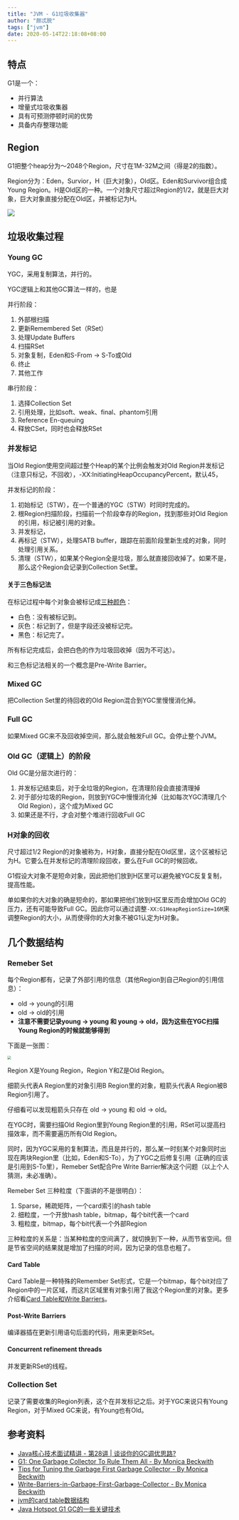 ```yaml
---
title: "JVM - G1垃圾收集器"
author: "颇忒脱"
tags: ["jvm"]
date: 2020-05-14T22:18:08+08:00
---
```


<!--more-->

## 特点

G1是一个：

* 并行算法
* 增量式垃圾收集器
* 具有可预测停顿时间的优势
* 具备内存整理功能

## Region

G1把整个heap分为～2048个Region，尺寸在1M-32M之间（得是2的指数）。

Region分为：Eden，Survior，H（巨大对象），Old区。Eden和Survivor组合成Young Region。H是Old区的一种。一个对象尺寸超过Region的1/2，就是巨大对象，巨大对象直接分配在Old区，并被标记为H。

![](https://res.infoq.com/articles/G1-One-Garbage-Collector-To-Rule-Them-All/en/resources/fig2largeB.jpg)



## 垃圾收集过程

### Young GC

YGC，采用复制算法，并行的。

YGC逻辑上和其他GC算法一样的，也是

并行阶段：

1. 外部根扫描
2. 更新Remembered Set（RSet）
3. 处理Update Buffers
4. 扫描RSet
5. 对象复制，Eden和S-From -> S-To或Old
6. 终止
7. 其他工作

串行阶段：

1. 选择Collection Set
2. 引用处理，比如soft、weak、final、phantom引用
3. Reference En-queuing
4. 释放CSet，同时也会释放RSet

### 并发标记

当Old Region使用空间超过整个Heap的某个比例会触发对Old Region并发标记（注意只标记，不回收），-XX:InitiatingHeapOccupancyPercent，默认45，

并发标记的阶段：

1. 初始标记（STW），在一个普通的YGC（STW）时同时完成的。
2. 根Region扫描阶段，扫描前一个阶段幸存的Region，找到那些对Old Region的引用，标记被引用的对象。
3. 并发标记，
4. 再标记（STW），处理SATB buffer，跟踪在前面阶段里新生成的对象，同时处理引用关系。
5. 清理（STW），如果某个Region全是垃圾，那么就直接回收掉了。如果不是，那么这个Region会记录到Collection Set里。

#### 关于三色标记法

在标记过程中每个对象会被标记成[三种颜色](../tri-color)：

* 白色：没有被标记到。
* 灰色：标记到了，但是字段还没被标记完。
* 黑色：标记完了。

所有标记完成后，会把白色的作为垃圾回收掉（因为不可达）。

和三色标记法相关的一个概念是Pre-Write Barrier。

### Mixed GC

把Collection Set里的待回收的Old Region混合到YGC里慢慢消化掉。

### Full GC

如果Mixed GC来不及回收掉空间，那么就会触发Full GC。会停止整个JVM。

### Old GC（逻辑上）的阶段

Old GC是分层次进行的：

1. 并发标记结束后，对于全垃圾的Region，在清理阶段会直接清理掉
2. 对于部分垃圾的Region，则放到YGC中慢慢消化掉（比如每次YGC清理几个Old Region），这个成为Mixed GC
3. 如果还是不行，才会对整个堆进行回收Full GC

### H对象的回收

尺寸超过1/2 Region的对象被称为，H对象，直接分配在Old区里，这个区被标记为H。它要么在并发标记的清理阶段回收，要么在Full GC的时候回收。

G1假设大对象不是短命对象，因此把他们放到H区里可以避免被YGC反复复制，提高性能。

单如果你的大对象的确是短命的，那如果把他们放到H区里反而会增加Old GC的压力，还有可能导致Full GC。因此你可以通过调整`-XX:G1HeapRegionSize=16M`来调整Region的大小，从而使得你的大对象不被G1认定为H对象。

## 几个数据结构

### Remeber Set

每个Region都有，记录了外部引用的信息（其他Region到自己Region的引用信息）：

* old -> young的引用
* old -> old的引用
* **注意不需要记录young -> young 和 young -> old，因为这些在YGC扫描Young Region的时候就能够得到**

下面是一张图：

<img src="../card-table/card-table.png" style="zoom:50%;" />

Region X是Young Region，Region Y和Z是Old Region。

细箭头代表A Region里的对象引用B Region里的对象，粗箭头代表A Region被B Region引用了。

仔细看可以发现粗箭头只存在 old -> young 和 old -> old。



在YGC时，需要扫描Old Region里到Young Region里的引用，RSet可以提高扫描效率，而不需要遍历所有Old Region。

同时，因为YGC采用的复制算法，而且是并行的，那么某一时刻某个对象同时出现在两块Region里（比如，Eden和S-To），为了YGC之后修复引用（正确的应该是引用到S-To里），Remeber Set配合Pre Write Barrier解决这个问题（以上个人猜测，未必准确）。

Remeber Set 三种粒度（下面讲的不是很明白）：

1. Sparse，稀疏矩阵，一个card索引的hash table
2. 细粒度，一个开放hash table，bitmap，每个bit代表一个card 
3. 粗粒度，bitmap，每个bit代表一个外部Region

三种粒度的关系是：当某种粒度的空间满了，就切换到下一种，从而节省空间。但是节省空间的结果就是增加了扫描的时间，因为记录的信息也粗了。

#### Card Table

Card Table是一种特殊的Remember Set形式，它是一个bitmap，每个bit对应了Region中的一片区域，而这片区域里有对象引用了我这个Region里的对象。更多介绍看[Card Table和Write Barriers](../card-table)。

#### Post-Write Barriers

编译器插在更新引用语句后面的代码，用来更新RSet。

#### Concurrent refinement threads

并发更新RSet的线程。

### Collection Set

记录了需要收集的Region列表，这个在并发标记之后。对于YGC来说只有Young Region，对于Mixed GC来说，有Young也有Old。

## 参考资料

* [Java核心技术面试精讲 - 第28讲 | 谈谈你的GC调优思路?](https://time.geekbang.org/column/article/10651)
* [G1: One Garbage Collector To Rule Them All -  By Monica Beckwith](https://www.infoq.com/articles/G1-One-Garbage-Collector-To-Rule-Them-All/)
* [Tips for Tuning the Garbage First Garbage Collector - By Monica Beckwith](https://www.infoq.com/articles/tuning-tips-G1-GC/)
* [Write-Barriers-in-Garbage-First-Garbage-Collector - By Monica Beckwith](https://www.jfokus.se/jfokus17/preso/Write-Barriers-in-Garbage-First-Garbage-Collector.pdf)
* [jvm的card table数据结构](https://segmentfault.com/a/1190000004682407)
* [Java Hotspot G1 GC的一些关键技术](https://tech.meituan.com/2016/09/23/g1.html)

